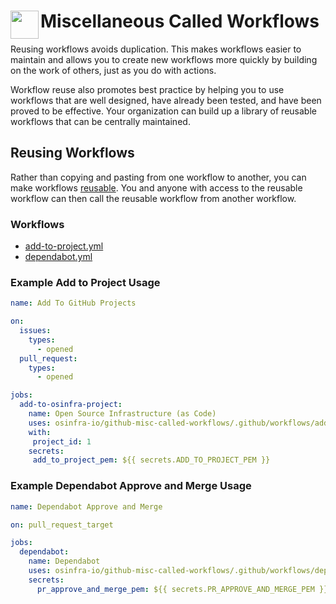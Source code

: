 # <img align="left" width="45" height="45" src="https://user-images.githubusercontent.com/1610100/201473670-e0e6bdeb-742f-4be1-a47a-3506309620a3.png"> Miscellaneous Called Workflows

Reusing workflows avoids duplication. This makes workflows easier to maintain and allows you to create new workflows
more quickly by building on the work of others, just as you do with actions.

Workflow reuse also promotes best practice by helping you to use workflows that are well designed, have already been
tested, and have been proved to be effective. Your organization can build up a library of reusable workflows that can
be centrally maintained.

## Reusing Workflows

Rather than copying and pasting from one workflow to another, you can make workflows [reusable](https://docs.github.com/en/actions/learn-github-actions/reusing-workflows). You and anyone with access to the reusable workflow can then call the reusable workflow from another workflow.

### Workflows

- [add-to-project.yml](.github/workflows/add-to-project.yml)
- [dependabot.yml](.github/workflows/dependabot.yml)

### Example Add to Project Usage

```yaml
name: Add To GitHub Projects

on:
  issues:
    types:
      - opened
  pull_request:
    types:
      - opened

jobs:
  add-to-osinfra-project:
    name: Open Source Infrastructure (as Code)
    uses: osinfra-io/github-misc-called-workflows/.github/workflows/add-to-project.yml@v0.0.0
    with:
     project_id: 1
    secrets:
     add_to_project_pem: ${{ secrets.ADD_TO_PROJECT_PEM }}
```

### Example Dependabot Approve and Merge Usage

```yaml
name: Dependabot Approve and Merge

on: pull_request_target

jobs:
  dependabot:
    name: Dependabot
    uses: osinfra-io/github-misc-called-workflows/.github/workflows/dependabot.yml@v0.0.0
    secrets:
      pr_approve_and_merge_pem: ${{ secrets.PR_APPROVE_AND_MERGE_PEM }}
```
